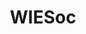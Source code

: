 ---
title:        "WIESoc"
catchy-title: "Reimagining tech female empowerment"
company:      "WIESoc"
year:         2019
image:        "https://catherinebui.com/assets/images/index/site-github.png"
categories:   case-study
layout:       page
slug:         "wiesoc"
description:  
---